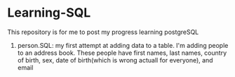 # Learning-SQL
This repository is for me to post my progress learning postgreSQL

1. person.SQL: my first attempt at adding data to a table. I'm adding people to an address book. These people have first names, last names, country of birth, sex, date of birth(which is wrong actuall for everyone), and email
